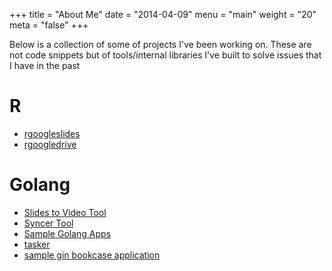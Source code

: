 +++
title = "About Me"
date = "2014-04-09"
menu = "main"
weight = "20"
meta = "false"
+++

Below is a collection of some of projects I've been working on. These are not code snippets but of tools/internal libraries I've built to solve issues that I have in the past

# R

- [rgoogleslides](https://github.com/hairizuanbinnoorazman/rgoogleslides)
- [rgoogledrive](https://github.com/hairizuanbinnoorazman/googledrive)

# Golang

- [Slides to Video Tool](https://github.com/hairizuanbinnoorazman/slides-to-video)
- [Syncer Tool](https://github.com/hairizuanbinnoorazman/syncer)
- [Sample Golang Apps](https://github.com/hairizuanbinnoorazman/Go_Programming)
- [tasker](https://github.com/hairizuanbinnoorazman/tasker)
- [sample gin bookcase application](https://github.com/hairizuanbinnoorazman/golang-web-gin-book-store)

